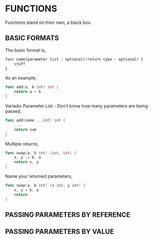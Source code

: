 # FUNCTIONS

Functions stand on their own, a black box.

## BASIC FORMATS 

The basic format is,

```txt
func name(parameter list - optional)(return type - optional) {
    stuff
}
```

As an example,

```go
func add(a, b int) int {
    return a + b
}
```

Variadic Parameter List - Don't know how many parameters are being passed,

```go
func add(name ...int) int {
    ....
    return sum
}
```

Multiple returns,

```go    
func swap(a, b int) (int, int) {
	x, y := b, a
	return x, y
}
```

Name your returned parameters,

```go
func swap(a, b int) (x int, y int) {
    x, y = b, a
    return
}
```

## PASSING PARAMETERS BY REFERENCE

## PASSING PARAMETERS BY VALUE
